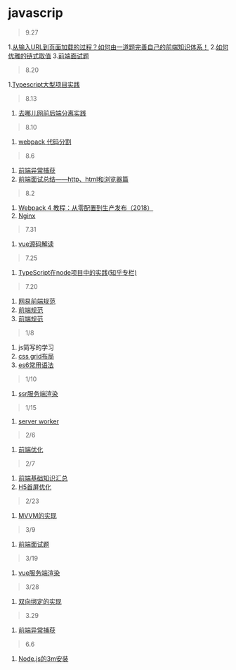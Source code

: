 # javascrip

> 9.27

1.[从输入URL到页面加载的过程？如何由一道题完善自己的前端知识体系！](https://segmentfault.com/a/1190000013662126)
2.[如何优雅的链式取值](https://mp.weixin.qq.com/s/cigjK2kLJzgRdRy1VwGhfQ)
3.[前端面试题](https://github.com/forthealllight/blog/issues/15)

> 8.20

1.[Typescript大型项目实践](https://mp.weixin.qq.com/s/T1TGXuf8hgmqglZC9X-1zQ)

> 8.13

1. [去哪儿网前后端分离实践](https://mp.weixin.qq.com/s/fa2Muq0KKqPUTpS0u-W5mQ)

> 8.10

1. [webpack 代码分割](https://segmentfault.com/a/1190000007479892)

> 8.6

1. [前端异常捕获](https://mp.weixin.qq.com/s/AsCkyWIdHlKb9VItkxPSLw)
2. [前端面试总结——http、html和浏览器篇](https://mp.weixin.qq.com/s/KTW-BpxkBFUMdPVhqHvalA)

> 8.2

1. [Webpack 4 教程：从零配置到生产发布（2018）](http://www.css88.com/archives/9436)
2. [Nginx](https://www.cnblogs.com/knowledgesea/p/5175711.html)

> 7.31

1. [vue源码解读](https://github.com/DMQ/mvvm)

> 7.25

1. [TypeScript在node项目中的实践(知乎专栏)](https://zhuanlan.zhihu.com/p/40500697)

> 7.20 

1. [网易前端规范](https://www.cnblogs.com/renzaijianghu/p/3539994.html)
2. [前端规范](https://blog.csdn.net/sunshine940326/article/details/72810000)
3. [前端规范](https://www.w3cschool.cn/webdevelopment/index.html)

> 1/8

1. js简写的学习
2. [css grid布局](https://juejin.im/entry/5a23510f6fb9a0452a3c239f?utm_medium=fe&utm_source=weixinqun)
3. [es6常用语法](https://juejin.im/post/5a08e5c55188252abc5dd96f?utm_medium=fe&utm_source=weixinqun)

> 1/10

1. [ssr服务端渲染](https://cn.vuejs.org/v2/guide/ssr.html#ad)

> 1/15

1. [server worker](https://github.com/Leslie2014/blog/blob/master/service-worker.md)

> 2/6

1. [前端优化](https://mp.weixin.qq.com/s/ye1CeIjlfs9VSUab3gQI5g)

> 2/7

1. [前端基础知识汇总](https://mp.weixin.qq.com/s/tzMIydPjkqNoqIznO3mvuQ)
2. [H5首屏优化](https://mp.weixin.qq.com/s/ye1CeIjlfs9VSUab3gQI5g)

> 2/23

1. [MVVM的实现](https://juejin.im/post/5a83c7125188257a836c3508)

> 3/9

1. [前端面试题](https://juejin.im/post/5a9b8417518825558251ce15)

> 3/19

1. [vue服务端渲染](https://juejin.im/post/5aa1ec066fb9a028d20787ce#comment)

> 3/28

1. [双向绑定的实现](https://segmentfault.com/a/1190000006599500#articleHeader4)

> 3.29 

1. [前端异常捕获](http://mp.weixin.qq.com/s/0UvFyVzVFYpYybf6EGBWAw)

> 6.6

1. [Node.js的3m安装](https://cnodejs.org/topic/57f628098489e7ca69f4e839)
